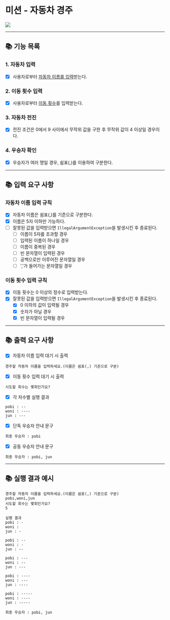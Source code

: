 # 미션 - 자동차 경주

![](https://img.shields.io/badge/precourse-week2-white.svg)

---

## 📚 기능 목록

### 1. 자동차 입력

+ [x] 사용자로부터 [자동차 이름를 입력](#자동차-이름-입력-규칙)받는다.

### 2. 이동 횟수 입력

+ [x] 사용자로부터 [이동 횟수](#이동-횟수-입력-규칙)를 입력받는다.

### 3. 자동차 전진

+ [x] 전진 조건은 0에서 9 사이에서 무작위 값을 구한 후 무작위 값이 4 이상일 경우이다.

### 4. 우승자 확인

+ [x] 우승자가 여러 명일 경우, 쉼표(,)를 이용하여 구분한다.
---

## 📚 입력 요구 사항

### 자동차 이름 입력 규칙

+ [x] 자동차 이름은 쉼표(,)를 기준으로 구분한다.
+ [x] 이름은 5자 이하만 가능하다.
+ [ ] 잘못된 값을 입력받으면 ```IllegalArgumentException```을 발생시킨 후 종료된다.
  + [ ] 이름이 5자를 초과할 경우
  + [ ] 입력된 이름이 하나일 경우
  + [ ] 이름이 중복된 경우
  + [ ] 빈 문자열이 입력된 경우
  + [ ] 공백으로만 이루어진 문자열일 경우
  + [ ] ','가 들어가는 문자열일 경우

### 이동 횟수 입력 규칙

+ [x] 이동 횟수는 0 이상의 정수로 입력받는다.
+ [x] 잘못된 값을 입력받으면 ```IllegalArgumentException```을 발생시킨 후 종료된다.
  + [x] 0 이하의 값이 입력될 경우
  + [x] 숫자가 아닐 경우
  + [x] 빈 문자열이 입력될 경우

---

## 📚 출력 요구 사항

+ [x]  자동차 이름 입력 대기 시 출력

```
경주할 자동차 이름을 입력하세요.(이름은 쉼표(,) 기준으로 구분)
```

+ [x] 이동 횟수 입력 대기 시 출력

```
시도할 회수는 몇회인가요?
```

+ [x] 각 차수별 실행 결과

```
pobi : --
woni : ----
jun : ---
```

+ [x] 단독 우승자 안내 문구

```
최종 우승자 : pobi
```

+ [x] 공동 우승자 안내 문구

```
최종 우승자 : pobi, jun
```

---

## 📚 실행 결과 예시

```
경주할 자동차 이름을 입력하세요.(이름은 쉼표(,) 기준으로 구분)
pobi,woni,jun
시도할 회수는 몇회인가요?
5

실행 결과
pobi : -
woni :
jun : -

pobi : --
woni : -
jun : --

pobi : ---
woni : --
jun : ---

pobi : ----
woni : ---
jun : ----

pobi : -----
woni : ----
jun : -----

최종 우승자 : pobi, jun
```